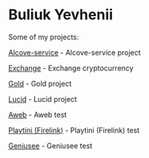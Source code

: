 # Buliuk Yevhenii
Some of my projects:

[Alcove-service](https://bullego.github.io/Alcove-service/ "Alcove-service project") - Alcove-service project

[Exchange](https://bullego.github.io/Exchange/ "Exchange project") - Exchange сryptocurrency

[Gold](https://bullego.github.io/Gold/ "Gold project") - Gold project

[Lucid](https://bullego.github.io/Lucid/ "Lucid project") - Lucid project

[Aweb](https://bullego.github.io/Aweb-test/ "Aweb test") - Aweb test

[Playtini (Firelink)](https://bullego.github.io/Firelink-test/ "Firelink test") - Playtini (Firelink) test

[Geniusee](https://bullego.github.io/Geniusee/ "Geniusee test") - Geniusee test
